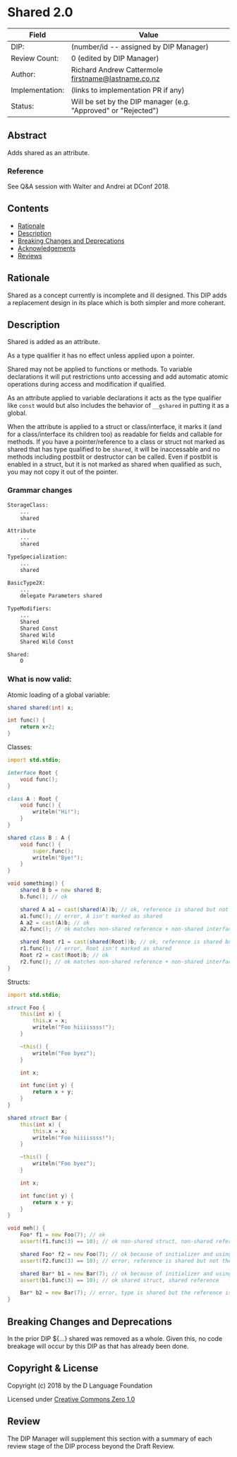 # Shared 2.0

| Field           | Value                                                           |
|-----------------|-----------------------------------------------------------------|
| DIP:            | (number/id -- assigned by DIP Manager)                          |
| Review Count:   | 0 (edited by DIP Manager)                                       |
| Author:         | Richard Andrew Cattermole <firstname@lastname.co.nz>                                       |
| Implementation: | (links to implementation PR if any)                             |
| Status:         | Will be set by the DIP manager (e.g. "Approved" or "Rejected")  |

## Abstract

Adds shared as an attribute.

### Reference

See Q&A session with Walter and Andrei at DConf 2018.

## Contents
* [Rationale](#rationale)
* [Description](#description)
* [Breaking Changes and Deprecations](#breaking-changes-and-deprecations)
* [Acknowledgements](#acknowledgements)
* [Reviews](#reviews)

## Rationale

Shared as a concept currently is incomplete and ill designed. This DIP adds a replacement design in its place which is both simpler and more coherant.

## Description

Shared is added as an attribute.

As a type qualifier it has no effect unless applied upon a pointer.

Shared may not be applied to functions or methods.
To variable declarations it will put restrictions unto accessing and add automatic atomic operations during access and modification if qualified.

As an attribute applied to variable declarations it acts as the type qualifier like ``const`` would but also includes the behavior of ``__gshared`` in putting it as a global.

When the attribute is applied to a struct or class/interface, it marks it (and for a class/interface its children too) as readable for fields and callable for methods.
If you have a pointer/reference to a class or struct not marked as shared that has type qualified to be ``shared``, it will be inaccessable and no methods including postblit or destructor can be called. Even if postblit is enabled in a struct, but it is not marked as shared when qualified as such, you may not copy it out of the pointer.

### Grammar changes

```diff
StorageClass:
	...
    shared

Attribute
	...
    shared

TypeSpecialization:
	...
    shared

BasicType2X:
	...
	delegate Parameters shared

TypeModifiers:
	...
    Shared
    Shared Const
    Shared Wild
    Shared Wild Const

Shared:
	O
```

### What is now valid:

Atomic loading of a global variable:

```D
shared shared(int) x;

int func() {
	return x+2;
}
```

Classes:
```D
import std.stdio;

interface Root {
	void func();
}

class A : Root {
	void func() {
		writeln("Hi!");
	}
}

shared class B : A {
	void func() {
		super.func();
		writeln("Bye!");
	}
}

void something() {
	shared B b = new shared B;
	b.func(); // ok

	shared A a1 = cast(shared(A))b; // ok, reference is shared but not the implementation
	a1.func(); // error, A isn't marked as shared
	A a2 = cast(A)b; // ok
	a2.func(); // ok matches non-shared reference + non-shared interface

	shared Root r1 = cast(shared(Root))b; // ok, reference is shared but not the implementation
	r1.func(); // error, Root isn't marked as shared
	Root r2 = cast(Root)b; // ok
	r2.func(); // ok matches non-shared reference + non-shared interface
}
```

Structs:
```D
import std.stdio;

struct Foo {
	this(int x) {
		this.x = x;
		writeln("Foo hiiiissss!");
	}

	~this() {
		writeln("Foo byez");
	}

	int x;

	int func(int y) {
		return x + y;
	}
}

shared struct Bar {
	this(int x) {
		this.x = x;
		writeln("Foo hiiiissss!");
	}

	~this() {
		writeln("Foo byez");
	}

	int x;

	int func(int y) {
		return x + y;
	}
}

void meh() {
	Foo* f1 = new Foo(7); // ok
	assert(f1.func(3) == 10); // ok non-shared struct, non-shared reference

	shared Foo* f2 = new Foo(7); // ok because of initializer and using attribute not type qualifier
	assert(f2.func(3) == 10); // error, reference is shared but not the implementation

	shared Bar* b1 = new Bar(7); // ok because of initializer and using attribute not type qualifier
	assert(b1.func(3) == 10); // ok shared struct, shared reference

	Bar* b2 = new Bar(7); // error, type is shared but the reference is not
}
```

## Breaking Changes and Deprecations

In the prior DIP ${...} shared was removed as a whole. Given this, no code breakage will occur by this DIP as that has already been done.

## Copyright & License

Copyright (c) 2018 by the D Language Foundation

Licensed under [Creative Commons Zero 1.0](https://creativecommons.org/publicdomain/zero/1.0/legalcode.txt)

## Review

The DIP Manager will supplement this section with a summary of each review stage
of the DIP process beyond the Draft Review.

